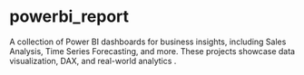 # powerbi_report
A collection of Power BI dashboards for business insights, including Sales Analysis, Time Series Forecasting, and more. These projects showcase data visualization, DAX, and real-world analytics .
